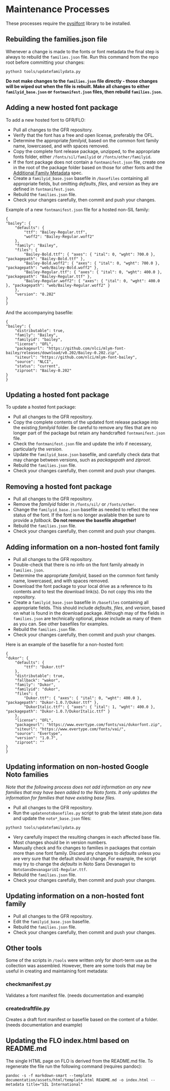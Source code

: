 # Maintenance Processes

These processes require the [pysilfont](https://github.com/silnrsi/pysilfont) library to be installed.

## Rebuilding the families.json file

Whenever a change is made to the fonts or font metadata the final step is always to rebuild the `families.json` file. Run this command from the repo root before committing your changes:

```
python3 tools/updatefamilydata.py
```

**Do not make changes to the `families.json` file directly - those changes will be wiped out when the file is rebuilt. Make all changes to either `familyid_base.json` or `fontmanifest.json` files, then rebuild `families.json`.**

## Adding a new hosted font package

To add a new hosted font to GFR/FLO:

- Pull all changes to the GFR repository.
- Verify that the font has a free and open license, preferably the OFL.
- Determine the appropriate *familyid*, based on the common font family name, lowercased, and with spaces removed.
- Copy the complete font release package, unzipped, to the appropriate fonts folder, either `/fonts/sil/familyid` or `/fonts/other/familyid`.
- If the font package does not contain a `fontmanifest.json` file, create one in the root of the package folder based on those for other fonts and the [Additional Family Metadata](/documentation/manifests.md) spec.
- Create a `familyid_base.json` basefile in `/basefiles` containing all appropriate fields, but omitting *defaults*, *files*, and *version* as they are defined in `fontmanifest.json`.
- Rebuild the `families.json` file.
- Check your changes carefully, then commit and push your changes.

Example of a new `fontmanifest.json` file for a hosted non-SIL family:

```
{
"bailey": {
    "defaults": {
        "ttf": "Bailey-Regular.ttf",
        "woff2": "Bailey-Regular.woff2"
    },
    "family": "Bailey",
    "files": {
        "Bailey-Bold.ttf": { "axes": { "ital": 0, "wght": 700.0 }, "packagepath": "Bailey-Bold.ttf" },
        "Bailey-Bold.woff2": { "axes": { "ital": 0, "wght": 700.0 }, "packagepath": "web/Bailey-Bold.woff2" },
        "Bailey-Regular.ttf": { "axes": { "ital": 0, "wght": 400.0 }, "packagepath": "Bailey-Regular.ttf" },
        "Bailey-Regular.woff2": { "axes": { "ital": 0, "wght": 400.0 }, "packagepath": "web/Bailey-Regular.woff2" }
    },
    "version": "0.202"
}
}
```

And the accompanying basefile:

```
{
"bailey": {
    "distributable": true,
    "family": "Bailey",
    "familyid": "bailey",
    "license": "OFL",
    "packageurl": "https://github.com/nlci/mlym-font-bailey/releases/download/v0.202/Bailey-0.202.zip",
    "siteurl": "https://github.com/nlci/mlym-font-bailey",
    "source": "NLCI",
    "status": "current",
    "ziproot": "Bailey-0.202"
}
}
```

## Updating a hosted font package

To update a hosted font package:

- Pull all changes to the GFR repository.
- Copy the complete contents of the updated font release package into the existing *familyid* folder. Be careful to remove any files that are no longer part of the package but retain any handcrafted `fontmanifest.json` file.
- Check the `fontmanifest.json` file and update the info if necessary, particularly the *version*.
- Update the `familyid_base.json` basefile, and carefully check data that may change between versions, such as *packagepath* and *ziproot*.
- Rebuild the `families.json` file.
- Check your changes carefully, then commit and push your changes.

## Removing a hosted font package

- Pull all changes to the GFR repository.
- Remove the *familyid* folder in `/fonts/sil/` or `/fonts/other`.
- Change the `familyid_base.json` basefile as needed to reflect the new status of the font. If the font is no longer available then be sure to provide a *fallback*. **Do not remove the basefile altogether!**
- Rebuild the `families.json` file.
- Check your changes carefully, then commit and push your changes.

## Adding information on a non-hosted font family

- Pull all changes to the GFR repository.
- Double-check that there is no info on the font family already in `families.json`.
- Determine the appropriate *familyid*, based on the common font family name, lowercased, and with spaces removed.
- Download the font package to your local drive as a reference to its contents and to test the download link(s). Do not copy this into the repository.
- Create a `familyid_base.json` basefile in `/basefiles` containing all appropriate fields. This should include *defaults*, *files*, and *version*, based on what is found in the download package. Although may of the fields in `families.json` are technically optional, please include as many of them as you can. See other basefiles for examples.
- Rebuild the `families.json` file.
- Check your changes carefully, then commit and push your changes.

Here is an example of the basefile for a non-hosted font:

```
{
"dukor": {
    "defaults": {
        "ttf": "Dukor.ttf"
    },
    "distributable": true,
    "fallback": "wakor",
    "family": "Dukor",
    "familyid": "dukor",
    "files": {
        "Dukor.ttf": { "axes": { "ital": 0, "wght": 400.0 }, "packagepath": "Dukor-1.0.7/Dukor.ttf" },
        "DukorItalic.ttf": { "axes": { "ital": 1, "wght": 400.0 }, "packagepath": "Dukor-1.0.7/DukorItalic.ttf" }
    },
    "license": "OFL",
    "packageurl": "https://www.evertype.com/fonts/vai/dukorfont.zip",
    "siteurl": "https://www.evertype.com/fonts/vai/",
    "source": "Evertype",
    "version": "1.0.7",
    "ziproot": ""
}
}
```

## Updating information on non-hosted Google Noto families

_Note that the following process does not add information on any new families that may have been added to the Noto fonts. It only updates the information for families that have existing base files._ 

- Pull all changes to the GFR repository.
- Run the `updatenotobasefiles.py` script to grab the latest state.json data and update the `noto*_base.json` files: 

```
python3 tools/updatefamilydata.py
```

- Very carefully inspect the resulting changes in each affected base file. Most changes should be in version numbers.
- Manually check and fix changes to families in packages that contain more than one font family. Discard any changes to *defaults* unless you are very sure that the default should change. For example, the script may try to change the *defaults* in Noto Sans Devanagari to `NotoSansDevanagariUI-Regular.ttf`.
- Rebuild the `families.json` file.
- Check your changes carefully, then commit and push your changes.

## Updating information on a non-hosted font family

- Pull all changes to the GFR repository.
- Edit the `familyid_base.json` basefile.
- Rebuild the `families.json` file.
- Check your changes carefully, then commit and push your changes.

## Other tools

Some of the scripts in `/tools` were written only for short-term use as the collection was assembled. However, there are some tools that may be useful in creating and maintaining font metadata:

### checkmanifest.py

Validates a font manifest file. (needs documentation and example)

### createdraftfile.py

Creates a draft font manifest or basefile based on the content of a folder. (needs documentation and example)

## Updating the FLO index.html based on README.md

The single HTML page on FLO is derived from the README.md file. To regenerate the file run the following command (requires pandoc):

```
pandoc -s -f markdown-smart --template documentation/assets/html/template.html README.md -o index.html --metadata title="SIL International"
```